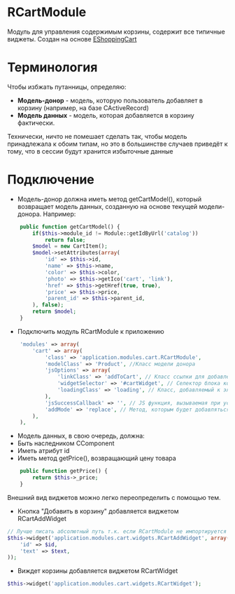 RCartModule
==========

Модуль для управления содержимым корзины, содержит все типичные виджеты. Создан на основе [EShoppingCart](https://github.com/yiiext/shopping-cart-component)

Терминология
==========

Чтобы избжать путанницы, определяю:
* **Модель-донор** - модель, которую пользователь добавляет в корзину (например, на базе CActiveRecord)
* **Модель данных** - модель, которая добавляется в корзину фактически.

Технически, ничто не помешает сделать так, чтобы модель принадлежала к обоим типам, но это в большинстве случаев приведёт к тому, что в сессии будут хранится избыточные данные

Подключение
==========

* Модель-донор должна иметь метод getCartModel(), который возвращает модель данных, созданную на основе текущей модели-донора. Например:

```php
	public function getCartModel() {
		if($this->module_id != Module::getIdByUrl('catalog'))
			return false;
		$model = new CartItem();
		$model->setAttributes(array(
			'id' => $this->id,
			'name' => $this->name,
			'color' => $this->color,
			'photo' => $this->getIco('cart', 'link'),
			'href' => $this->getHref(true, true),
			'price' => $this->price,
			'parent_id' => $this->parent_id,
		), false);
		return $model;
	}
```

* Подключить модуль RCartModule к приложению

```php
	'modules' => array(
        'cart' => array(
	        'class' => 'application.modules.cart.RCartModule',
	        'modelClass' => 'Product', //Класс модели донора
	        'jsOptions' => array(
	            'linkClass' => 'addToCart', // Класс ссылки для добавления/удаления
	            'widgetSelector' => '#cartWidget', // Селектор блока корзины, который выводится в RCartWidget
	            'loadingClass' => 'loading', // Класс, добавляемый к элементам при загрузке страницы
	        ),
	        'jsSuccessCallback' => '', // JS функция, вызываемая при успешном добавлении/удалении из корзины. Можно оставить пустым
	        'addMode' => 'replace', // Метод, которым будет добавляться довар в случае если он уже есть в корзине (add или replace)
        ),
    ),
```

* Модель данных, в свою очередь, должна:
 * Быть наследником CComponent
 * Иметь атрибут id
 * Иметь метод getPrice(), возвращающий цену товара

```php
	public function getPrice() {
		return $this->_price;
	}
```

Внешний вид виджетов можно легко переопределить с помощью тем.

* Кнопка "Добавить в корзину" добавляется виджетом RCartAddWidget

```php
// Лучше писать абсолютный путь т.к. если RCartModule не импортируется при инициализации приложения, короткий путь 'cart' будет недоступен
$this->widget('application.modules.cart.widgets.RCartAddWidget', array(
	'id' => $id,
	'text' => $text,
));
```

* Виждет корзины добавляется виджетом RCartWidget

```php
$this->widget('application.modules.cart.widgets.RCartWidget');
```